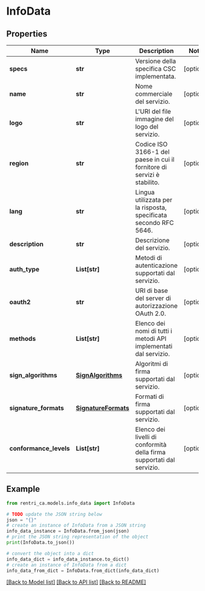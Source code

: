 # InfoData


## Properties

Name | Type | Description | Notes
------------ | ------------- | ------------- | -------------
**specs** | **str** | Versione della specifica CSC implementata. | [optional] 
**name** | **str** | Nome commerciale del servizio. | [optional] 
**logo** | **str** | L&#39;URI del file immagine del logo del servizio. | [optional] 
**region** | **str** | Codice ISO 3166-1 del paese in cui il fornitore di servizi è stabilito. | [optional] 
**lang** | **str** | Lingua utilizzata per la risposta, specificata secondo RFC 5646. | [optional] 
**description** | **str** | Descrizione del servizio. | [optional] 
**auth_type** | **List[str]** | Metodi di autenticazione supportati dal servizio. | [optional] 
**oauth2** | **str** | URI di base del server di autorizzazione OAuth 2.0. | [optional] 
**methods** | **List[str]** | Elenco dei nomi di tutti i metodi API implementati dal servizio. | [optional] 
**sign_algorithms** | [**SignAlgorithms**](SignAlgorithms.md) | Algoritmi di firma supportati dal servizio. | [optional] 
**signature_formats** | [**SignatureFormats**](SignatureFormats.md) | Formati di firma supportati dal servizio. | [optional] 
**conformance_levels** | **List[str]** | Elenco dei livelli di conformità della firma supportati dal servizio. | [optional] 

## Example

```python
from rentri_ca.models.info_data import InfoData

# TODO update the JSON string below
json = "{}"
# create an instance of InfoData from a JSON string
info_data_instance = InfoData.from_json(json)
# print the JSON string representation of the object
print(InfoData.to_json())

# convert the object into a dict
info_data_dict = info_data_instance.to_dict()
# create an instance of InfoData from a dict
info_data_from_dict = InfoData.from_dict(info_data_dict)
```
[[Back to Model list]](../README.md#documentation-for-models) [[Back to API list]](../README.md#documentation-for-api-endpoints) [[Back to README]](../README.md)


